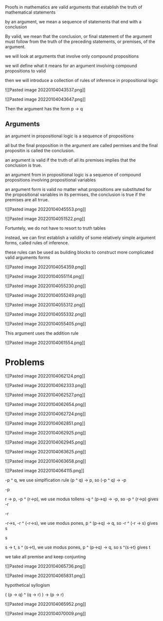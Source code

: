 Proofs in mathematics are valid arguments that establish the truth of mathematical statements

by an argument, we mean a sequence of statements that end with a conclusion

By valid, we mean that the conclusion, or final statement of the argument must follow from the truth of the preceding statements, or premises, of the argument.

we will look at arguments that involve only compound propositions

we will define what it means for an argument involving compound propositions to valid

then we will introduce a collection of rules of inference in propositional logic

![[Pasted image 20220104043537.png]]

![[Pasted image 20220104043647.png]]

Then the argument has the form p -> q


## Arguments

an argument in propositional logic is a sequence of propositions

all but the final proposition in the argument are called permises and the final propositin is called the conclusion.

an argument is valid if the truth of all its premises implies that the conclusion is true.

an argument from in propositional logic is a sequence of compound propositions involving propositional variables

an argument form is valid no matter what propositions are substituted for the propositional variables in its permises, the conclusion is true if the premises are all trrue.

![[Pasted image 20220104045553.png]]

![[Pasted image 20220104051522.png]]

Fortuntely, we do not have to resort to truth tables

instead, we can first establish a validity of some relatively simple argument forms, called rules of inference.

these rules can be used as building blocks to construct more complicated valid arguments forms

![[Pasted image 20220104054359.png]]


![[Pasted image 20220104055114.png]]


![[Pasted image 20220104055230.png]]

![[Pasted image 20220104055249.png]]

![[Pasted image 20220104055312.png]]

![[Pasted image 20220104055332.png]]

![[Pasted image 20220104055405.png]]

This argument uses the addition rule

![[Pasted image 20220104061554.png]]

# Problems

![[Pasted image 20220104062124.png]]

![[Pasted image 20220104062333.png]]

![[Pasted image 20220104062527.png]]

![[Pasted image 20220104062654.png]]

![[Pasted image 20220104062724.png]]

![[Pasted image 20220104062851.png]]

![[Pasted image 20220104062925.png]]

![[Pasted image 20220104062945.png]]

![[Pasted image 20220104063625.png]]

![[Pasted image 20220104063658.png]]

![[Pasted image 20220104064115.png]]

-p ^ q, we use simplfication rule (p ^ q) -> p, so (-p ^ q)  -> -p

-p

r -> p, -p ^ (r->p), we use modus tollens -q ^ (p->q) -> -p, so -p ^ (r->p) gives -r

-r

-r->s, -r ^ (-r->s), we use modus pones, p ^ (p->q) -> q, so -r ^ (-r -> s) gives s

s

s -> t, s ^ (s->t), we use modus pones, p ^ (p->q) -> q, so s ^(s->t) gives t

we take all premise and keep conjunting

![[Pasted image 20220104065736.png]]

![[Pasted image 20220104065831.png]]

hypothetical syllogism

( (p -> q) ^ (q -> r) ) -> (p -> r)

![[Pasted image 20220104065952.png]]

![[Pasted image 20220104070009.png]]







